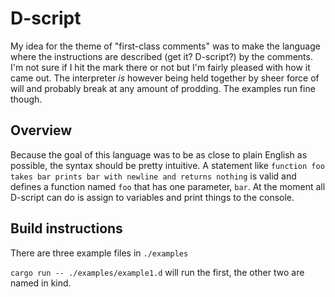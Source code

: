 # D-script

My idea for the theme of "first-class comments" was to make the language where the instructions are described (get it? D-script?) by the comments.
I'm not sure if I hit the mark there or not but I'm fairly pleased with how it came out. The interpreter _is_ however
being held together by sheer force of will and probably break at any amount of prodding. The examples run fine though.

## Overview

Because the goal of this language was to be as close to plain English as possible, the syntax should be pretty intuitive. A statement like `function foo takes bar prints bar with newline and returns nothing` is valid and defines a function named `foo` that has one parameter, `bar`. At the moment all D-script can do is assign to variables and print things to the console.

## Build instructions

There are three example files in `./examples`

`cargo run -- ./examples/example1.d` will run the first, the other two are named in kind.
